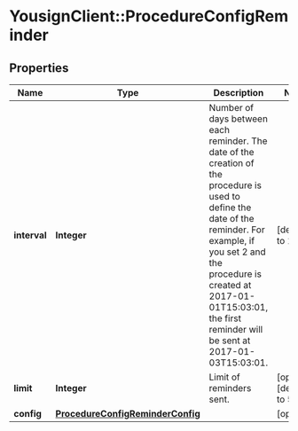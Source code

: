 # YousignClient::ProcedureConfigReminder

## Properties
Name | Type | Description | Notes
------------ | ------------- | ------------- | -------------
**interval** | **Integer** | Number of days between each reminder. The date of the creation of the procedure is used to define the date of the reminder. For example, if you set 2 and the procedure is created at 2017-01-01T15:03:01, the first reminder will be sent at 2017-01-03T15:03:01. | [default to 1]
**limit** | **Integer** | Limit of reminders sent. | [optional] [default to 5]
**config** | [**ProcedureConfigReminderConfig**](ProcedureConfigReminderConfig.md) |  | [optional] 


